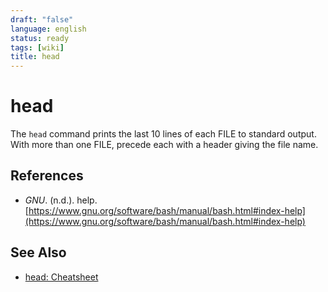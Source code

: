 ```yaml
---
draft: "false"
language: english
status: ready
tags: [wiki]
title: head
---
```


# head

The `head` command prints the last 10 lines of each FILE to standard output. With more than one FILE, precede each with a header giving the file name.

## References

- _GNU_. (n.d.). <span class="reference-title">help</span>. [https://www.gnu.org/software/bash/manual/bash.html#index-help](https://www.gnu.org/software/bash/manual/bash.html#index-help)

## See Also

- [head: Cheatsheet](head-cheatsheet.md)
